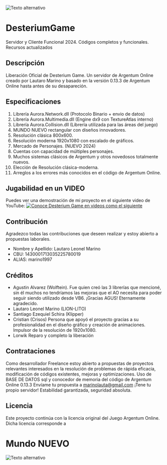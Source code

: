 
![Texto alternativo](https://i.imgur.com/ghb1yvD.png)

# DesteriumGame
Servidor y Cliente Funcional 2024. Códigos completos y funcionales. Recursos actualizados

## Descripción
Liberación Oficial de Desterium Game. Un servidor de Argentum Online creado por Lautaro Marino y basado en la versión 0.13.3 de Argentum Online hasta antes de su desapareción.

## Especificaciones
1. Librería Aurora.Network.dll (Protocolo Binario + envio de datos)
2. Librería Aurora.Multimedia.dll (Engine dx9 con TextureAtlas interno)
3. Librería Aurora.Collision.dll (Librería utilizada para las áreas del juego)
4. MUNDO NUEVO rectangular con diseños innovadores.
5. Resolución clásica 800x600.
6. Resolución moderna 1920x1080 con escalado de gráficos.
7. Mercado de Personajes. (NUEVO 2024)
8. Cuentas con capacidad de múltiples personajes.
9. Muchos sistemas clásicos de Argentum y otros novedosos totalmente nuevos.
10. Elección de Resolución clásica-moderna.
11. Arreglos a los errores más conocidos en el código de Argentum Online.



## Jugabilidad en un VIDEO
Puedes ver una demostración de mi proyecto en el siguiente video de YouTube:
[![Conoce Desterium Game en videos como el siguiente](http://img.youtube.com/vi/Mkytb78znQQ/maxresdefault.jpg)](https://www.youtube.com/watch?v=Mkytb78znQQ)

## Contribución
Agradezco todas las contribuciones que deseen realizar y estoy abierto a propuestas laborales.
- Nombre y Apellido: Lautaro Leonel Marino
- CBU: 1430001713035225780019
- ALIAS: marino1997

## Créditos

- Agustin Alvarez (Wolftein). Fue quien creó las 3 librerías que mencioné, sin él muchos no tendríamos las mejoras que el AO necesita para poder seguir siendo utilizado desde VB6. ¡Gracias AGUS! Eternamente agradecido.
- Lautaro Leonel Marino (LION-LITO)
- Santiago Ezequiel Schira (Klipper)
- Cristian (Crisos) Persona que apoyó el proyecto gracias a su profesionalidad en el diseño gráfico y creación de animaciones. Impulsor de la resolución de 1920x1080.
- Lorwik Reparo y completo la liberación

## Contrataciones
Como desarrollador Freelance estoy abierto a propuestas de proyectos relevantes interesados en la resolución de problemas de rápida eficacia, modificación de códigos existentes, mejoras y optimizaciones. Uso de BASE DE DATOS sql y conocedor de memoria del código de Argentum Online 0.13.3
Envíame tu propuesta a marinolauta@gmail.com
¡Tene tu propio servidor! Estabilidad garantizada, seguridad absoluta.

## Licencia
Este proyecto continúa con la licencia original del Juego Argentum Online. Dicha licencia corresponde a 

# Mundo NUEVO
![Texto alternativo](https://i.imgur.com/cKda5Qj.jpeg)
